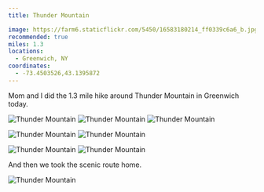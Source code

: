 ```yaml
---
title: Thunder Mountain

image: https://farm6.staticflickr.com/5450/16583180214_ff0339c6a6_b.jpg
recommended: true
miles: 1.3
locations:
  - Greenwich, NY
coordinates:
  - -73.4503526,43.1395872
---
```


Mom and I did the 1.3 mile hike around Thunder Mountain in Greenwich today.

<div class="photos">
<img src="https://farm8.staticflickr.com/7590/16585431573_d7a0d6bae5_b.jpg" class="img-half" alt="Thunder Mountain">
<img src="https://farm9.staticflickr.com/8741/17018075530_e76e267d06_b.jpg" class="img-half" alt="Thunder Mountain">

<img src="https://farm6.staticflickr.com/5450/16583180214_ff0339c6a6_b.jpg" alt="Thunder Mountain">

<img src="https://farm9.staticflickr.com/8694/16585425183_0546e97443_b.jpg" class="img-wide" alt="Thunder Mountain"> <img src="https://farm9.staticflickr.com/8779/17179682896_a04c70f945_b.jpg" class="img-tall" alt="Thunder Mountain">

<img src="https://farm9.staticflickr.com/8776/17018084870_9861212c9a_b.jpg" class="img-tall" alt="Thunder Mountain"> <img src="https://farm8.staticflickr.com/7651/17203957052_053aee4930_b.jpg" class="img-wide" alt="Thunder Mountain">

</div>

And then we took the scenic route home.

<div class="photos">
<img src="https://farm8.staticflickr.com/7645/17018077520_370299e0f3_b.jpg" alt="Thunder Mountain">
</div>
